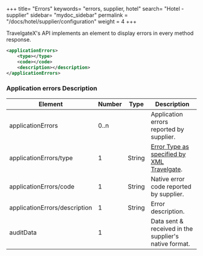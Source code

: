 +++
title= "Errors"
keywords= "errors, supplier, hotel"
search= "Hotel - supplier"
sidebar= "mydoc_sidebar"
permalink = "/docs/hotel/supplier/configuration"
weight = 4
+++

TravelgateX's API implements an element to display errors in every method response.

~~~xml
<applicationErrors>
    <type></type>
    <code></code>
    <description></description>
</applicationErrors>
~~~

### Application errors Description

| **Element**                       | **Number** | **Type** | **Description**|
| --------------------------------- | ---------- | -------- | -------------- |
| applicationErrors                 | 0..n       |          | Application errors reported by supplier. |
| applicationErrors/type            | 1          | String   | [Error Type as specified by XML Travelgate](/legacy/hotel-suppliers/methods/listsdata/#error-codes). |
| applicationErrors/code            | 1          | String   | Native error code reported by supplier. |
| applicationErrors/description     | 1          | String   | Error description. |
| auditData                         | 1          |          | Data sent & received in the supplier's native format.|



